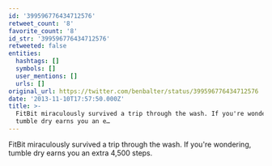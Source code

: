 ```yaml
---
id: '399596776434712576'
retweet_count: '8'
favorite_count: '8'
id_str: '399596776434712576'
retweeted: false
entities:
  hashtags: []
  symbols: []
  user_mentions: []
  urls: []
original_url: https://twitter.com/benbalter/status/399596776434712576
date: '2013-11-10T17:57:50.000Z'
title: >-
  FitBit miraculously survived a trip through the wash. If you're wondering,
  tumble dry earns you an e…
---
```


FitBit miraculously survived a trip through the wash. If you're wondering, tumble dry earns you an extra 4,500 steps.